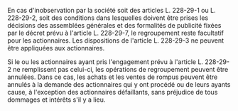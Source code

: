 En cas d'inobservation par la société soit des articles L. 228-29-1 ou L. 228-29-2, soit des conditions dans lesquelles doivent être prises les décisions des assemblées générales et des formalités de publicité fixées par le décret prévu à l'article L. 228-29-7, le regroupement reste facultatif pour les actionnaires. Les dispositions de l'article L. 228-29-3 ne peuvent être appliquées aux actionnaires.

Si le ou les actionnaires ayant pris l'engagement prévu à l'article L. 228-29-2 ne remplissent pas celui-ci, les opérations de regroupement peuvent être annulées. Dans ce cas, les achats et les ventes de rompus peuvent être annulés à la demande des actionnaires qui y ont procédé ou de leurs ayants cause, à l'exception des actionnaires défaillants, sans préjudice de tous dommages et intérêts s'il y a lieu.
